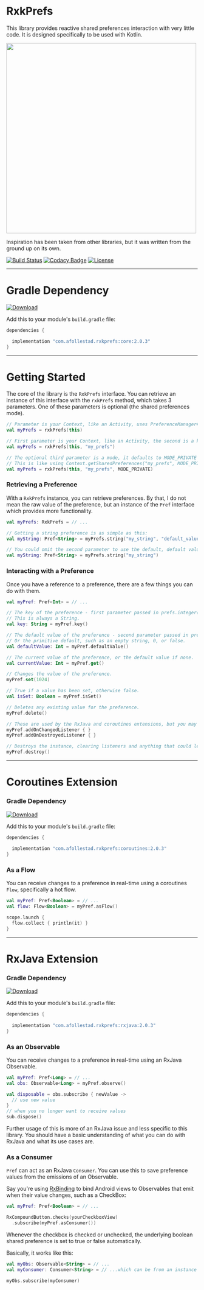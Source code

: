 # RxkPrefs

This library provides reactive shared preferences interaction with very little code. It is 
designed specifically to be used with Kotlin.

<img src="https://raw.githubusercontent.com/afollestad/rxkprefs/master/showcase2.png" width="500" />

Inspiration has been taken from other libraries, but it was written from the ground up on its own.

[![Build Status](https://travis-ci.org/afollestad/rxkprefs.svg?branch=master)](https://travis-ci.org/afollestad/rxkprefs)
[![Codacy Badge](https://api.codacy.com/project/badge/Grade/4b70e396d3c549d28bbb6373885200a0)](https://www.codacy.com/app/drummeraidan_50/rxkprefs?utm_source=github.com&amp;utm_medium=referral&amp;utm_content=afollestad/rxkprefs&amp;utm_campaign=Badge_Grade)
[![License](https://img.shields.io/badge/license-Apache%202-4EB1BA.svg?style=flat)](https://www.apache.org/licenses/LICENSE-2.0.html)

---

# Gradle Dependency

[ ![Download](https://api.bintray.com/packages/drummer-aidan/maven/rxkprefs%3Acore/images/download.svg) ](https://bintray.com/drummer-aidan/maven/rxkprefs%3Acore/_latestVersion)

Add this to your module's `build.gradle` file:

```gradle
dependencies {

  implementation "com.afollestad.rxkprefs:core:2.0.3"
}
```

---

# Getting Started

The core of the library is the `RxkPrefs` interface. You can retrieve an instance of this interface 
 with the `rxkPrefs` method, which takes 3 parameters. One of these parameters is optional 
 (the shared preferences mode).

```kotlin
// Parameter is your Context, like an Activity, uses PreferenceManager#getDefaultSharedPreferences
val myPrefs = rxkPrefs(this)

// First parameter is your Context, like an Activity, the second is a key.
val myPrefs = rxkPrefs(this, "my_prefs")

// The optional third parameter is a mode, it defaults to MODE_PRIVATE above.
// This is like using Context.getSharedPreferences("my_prefs", MODE_PRIVATE)
val myPrefs = rxkPrefs(this, "my_prefs", MODE_PRIVATE)
```

### Retrieving a Preference

With a `RxkPrefs` instance, you can retrieve preferences. By that, I do not mean the raw 
value of the preference, but an instance of the `Pref` interface which provides more functionality.

```kotlin
val myPrefs: RxkPrefs = // ...

// Getting a string preference is as simple as this:
val myString: Pref<String> = myPrefs.string("my_string", "default_value")

// You could omit the second parameter to use the default, default value (empty string)
val myString: Pref<String> = myPrefs.string("my_string")
```

### Interacting with a Preference

Once you have a reference to a preference, there are a few things 
you can do with them.

```kotlin
val myPref: Pref<Int> = // ...

// The key of the preference - first parameter passed in prefs.integer(...) or any other pref getter
// This is always a String.
val key: String = myPref.key()

// The default value of the preference - second parameter passed in prefs.integer(...) or any other pref getter...
// Or the primitive default, such as an empty string, 0, or false.
val defaultValue: Int = myPref.defaultValue()

// The current value of the preference, or the default value if none.
val currentValue: Int = myPref.get()

// Changes the value of the preference.
myPref.set(1024)

// True if a value has been set, otherwise false.
val isSet: Boolean = myPref.isSet()

// Deletes any existing value for the preference.
myPref.delete()

// These are used by the RxJava and coroutines extensions, but you may find them useful.
myPref.addOnChangedListener { }
myPref.addOnDestroyedListener { }

// Destroys the instance, clearing listeners and anything that could leak memory.
myPref.destroy()
```

---

# Coroutines Extension

### Gradle Dependency

[ ![Download](https://api.bintray.com/packages/drummer-aidan/maven/rxkprefs%3Acoroutines/images/download.svg) ](https://bintray.com/drummer-aidan/maven/rxkprefs%3Acoroutines/_latestVersion)

Add this to your module's `build.gradle` file:

```gradle
dependencies {
    
  implementation "com.afollestad.rxkprefs:coroutines:2.0.3"
}
```

### As a Flow

You can receive changes to a preference in real-time using a coroutines `Flow`, specifically a hot 
flow.

```kotlin
val myPref: Pref<Boolean> = // ...
val flow: Flow<Boolean> = myPref.asFlow()

scope.launch {
  flow.collect { println(it) }
}
```

---

# RxJava Extension

### Gradle Dependency

[ ![Download](https://api.bintray.com/packages/drummer-aidan/maven/rxkprefs%3Arxjava/images/download.svg) ](https://bintray.com/drummer-aidan/maven/rxkprefs%3Arxjava/_latestVersion)

Add this to your module's `build.gradle` file:

```gradle
dependencies {
    
  implementation "com.afollestad.rxkprefs:rxjava:2.0.3"
}
```

### As an Observable

You can receive changes to a preference in real-time using an RxJava 
Observable.

```kotlin
val myPref: Pref<Long> = // ...
val obs: Observable<Long> = myPref.observe()

val disposable = obs.subscribe { newValue ->
  // use new value
}
// when you no longer want to receive values
sub.dispose()
```

Further usage of this is more of an RxJava issue and less specific to 
this library. You should have a basic understanding of what you can do 
with RxJava and what its use cases are.

### As a Consumer

`Pref` can act as an RxJava `Consumer`. You can use this to save preference values 
from the emissions of an Observable.

Say you're using [RxBinding](https://github.com/JakeWharton/RxBinding) 
to bind Android views to Observables that emit when their value changes, 
such as a CheckBox:

```kotlin
val myPref: Pref<Boolean> = // ...

RxCompoundButton.checks(yourCheckboxView)
  .subscribe(myPref.asConsumer())
``` 

Whenever the checkbox is checked or unchecked, the underlying 
boolean shared preference is set to true or false automatically.

Basically, it works like this:

```kotlin
val myObs: Observable<String> = // ...
val myConsumer: Consumer<String> = // ...which can be from an instance of Pref

myObs.subscribe(myConsumer)
```
